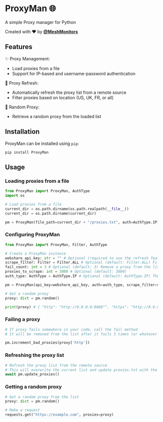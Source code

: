 # ProxyMan 🌐

A simple Proxy manager for Python

Created with ❤️ by [**@MeshMonitors**](https://twitter.com/meshmonitors_)

## Features

✨ Proxy Management:
- Load proxies from a file
- Support for IP-based and username-password authentication

🔄 Proxy Refresh:
- Automatically refresh the proxy list from a remote source
- Filter proxies based on location (US, UK, FR, or all)

🔀 Random Proxy:
- Retrieve a random proxy from the loaded list

## Installation

ProxyMan can be installed using `pip`:

```shell
pip install ProxyMan
```

## Usage


### Loading proxies from a file
```python
from ProxyMan import ProxyMan, AuthType
import os

# Load proxies from a file
current_dir = os.path.dirname(os.path.realpath(__file__))
current_dir = os.path.dirname(current_dir)

pm = ProxyMan(file_path=current_dir + "/proxies.txt", auth=AuthType.IP)
```

### Configuring ProxyMan
```python
from ProxyMan import ProxyMan, Filter, AuthType

# Create a ProxyMan instance
webshare_api_key: str = "" # Optional (required to use the refresh feature)
scrape_filter: Filter = Filter.ALL # Optional (default: Filter.ALL) Filter proxies based on location
fail_count: int = 3 # Optional (default: 3) Remove a proxy from the list after it fails this many times
proxies_to_scrape: int = 3000 # Optional (default: 3000)
auth_type: AuthType = AuthType.IP # Optional (default: AuthType.IP) The type of authentication to use (IP or USER_PASS)

pm = ProxyMan(api_key=webshare_api_key, auth=auth_type, scrape_filter=scrape_filter, fail_count=fail_count, proxies_to_scrape=proxies_to_scrape)

# Get a random proxy
proxy: dict = pm.random()

print(proxy) # { "http": "http://0.0.0.0:8080"", "https": "http://0.0.0.0:8080" }
```

### Failing a proxy
```python
# If proxy fails somewhere in your code, call the fail method
# It will be removed from the list after it fails 3 times (or whatever you set fail_count to)

pm.increment_bad_proxies(proxy['http'])
```

### Refreshing the proxy list
```python
# Refresh the proxy list from the remote source
# This will overwrite the current list and update proxies.txt with the new list
await pm.update_proxies()
```

### Getting a random proxy
```python
# Get a random proxy from the list
proxy: dict = pm.random()

# Make a request 
requests.get("https://example.com", proxies=proxy)
```

